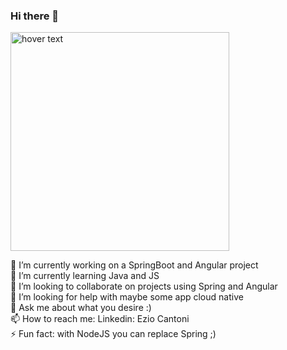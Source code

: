 ### Hi there 👋
<p>
  <img src="https://miro.medium.com/v2/resize:fit:4800/format:webp/1*98O4Gb5HLSlmdUkKg1DP1Q.png" width="350" title="hover text">

</p>
🔭 I’m currently working on a SpringBoot and Angular project <br>
🌱 I’m currently learning Java and JS <br>
👯 I’m looking to collaborate on projects using Spring and Angular <br>
🤔 I’m looking for help with maybe some app cloud native <br>
💬 Ask me about what you desire :) <br>
📫 How to reach me: Linkedin: Ezio Cantoni <br>
⚡ Fun fact: with NodeJS you can replace Spring ;)
